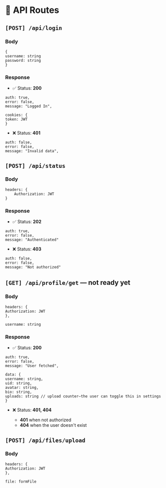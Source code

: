 # 🚧 API Routes
## `[POST] /api/login`
### Body

```
{
username: string
password: string
}
```

### Response
- ✅ Status: **200** 

```
auth: true,
error: false,
message: "Logged In",

cookies: {
token: JWT
}
```

- ❌ Status: **401**

```
auth: false,
error: false,
message: "Invalid data",
```

## `[POST] /api/status`
### Body

```
headers: {
    Authorization: JWT
}
```

### Response
- ✅ Status: **202**

```
auth: true,
error: false,
message: "Authenticated"
```

- ❌ Status: **403**

```
auth: false,
error: false,
message: "Not authorized"
```

## `[GET] /api/profile/get` — not ready yet

### Body

```
headers: {
Authorization: JWT
},

username: string
```

### Response
- ✅ Status: **200**

```
auth: true,
error: false,
message: "User fetched",

data: {
username: string,
uid: string,
avatar: string,
bio: string,
uploads: string // upload counter—the user can toggle this in settings
}
```

- ❌ Status:  **401, 404**

    - **401** when not authorized
    - **404** when the user doesn't exist

## `[POST] /api/files/upload`

### Body

```
headers: {
Authorization: JWT
},

file: formFile
```